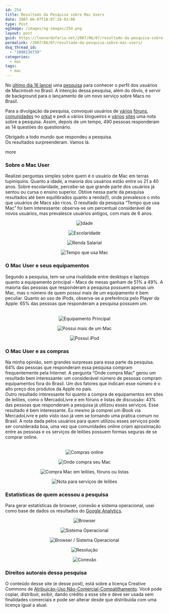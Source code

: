 ```yaml
---
id: 254
title: Resultado da Pesquisa sobre Mac Users
date: 2007-06-07T18:07:18-03:00
type: Post
ogImage: /images/og-images/254.png
layout: post
guid: https://leonardofaria.net/2007/06/07/resultado-da-pesquisa-sobre-mac-users/
permalink: /2007/06/07/resultado-da-pesquisa-sobre-mac-users/
dsq_thread_id:
  - "1000136739"
categories:
  - mac
tags:
  - mac
---
```

No [último dia 16 lancei](https://leonardofaria.net/2007/05/16/pesquisa-sobre-mac-users/) uma [pesquisa](http://pesquisa.leonardofaria.net) para conhecer o perfil dos usuários de Macintosh no Brasil. A intenção dessa pesquisa, além do óbvio, é servir de background para o lançamento de um novo serviço sobre Macs no Brasil.

Para a divulgação da pesquisa, convoquei usuários de [vários](http://macpress.uol.com.br/forum/) [fóruns](http://macmais1.terra.com.br/forum/), [comunidades](http://www.orkut.com/Community.aspx?cmm=8074736) no [orkut](http://www.orkut.com) e pedi a vários blogueiros e [vários](http://applemania.info/) [sites](http://www.macmagazine.com.br/) uma nota sobre a pesquisa. Assim, depois de um tempo, 490 pessoas responderam as 14 questões do questionário.

Obrigado a todo mundo que respondeu a pesquisa.  
Os resultados surpreenderam. Vamos lá.

<span className="hidden">more</span>

### Sobre o Mac User

Realizei perguntas simples sobre quem é o usuário de Mac em terras tupiniquins. Quanto a idade, a maioria dos usuários estão entre os 21 a 40 anos. Sobre escolaridade, percebe-se que grande parte dos usuários já sentou ou cursa o ensino superior. Obtive nessa parte da pesquisa resultados até bem equilibrados quanto a renda(!), onde prevalesce o mito que usuários de Macs são ricos. O resultado da pesquisa &#8220;Tempo que usa Mac&#8221; foi bem interessante: observa-se um percentual considerável de novos usuários, mas prevalesce usuários antigos, com mais de 6 anos.

<center>
  <p><img src='/wp-content/uploads/2007/06/chart4.jpg' alt='Idade' /></p>

  <p>
    <img src='/wp-content/uploads/2007/06/chart5.jpg' alt='Escolaridade' />
  </p>

  <p>
    <img src='/wp-content/uploads/2007/06/chart6.jpg' alt='Renda Salarial' />
  </p>

  <p>
    <img src='/wp-content/uploads/2007/06/chart16.jpg' alt='Tempo que usa Mac' /><br />
  </p>
</center>

<h3 class="comments">
  O Mac User e seus equipamentos
</h3>

<p>
  Segundo a pesquisa, tem-se uma rivalidade entre desktops e laptops quanto a equipamento principal – Macs de mesas ganham de 51% a 49%. A maioria das pessoas que responderam a pesquisa possuem apenas um Mac, mas o número de quem possui mais de um equipamento é bem peculiar. Quanto ao uso de iPods, observa-se a preferência pelo Player da Apple: 65% das pessoas que responderam a pesquisa possuem um.<br />
</p>
<center>
  <br /> <img src='/wp-content/uploads/2007/06/chart7.jpg' alt='Equipamento Principal' />

  <p>
    <img src='/wp-content/uploads/2007/06/chart8.jpg' alt='Possui mais de um Mac' />
  </p>

  <p>
    <img src='/wp-content/uploads/2007/06/chart10.jpg' alt='Possui iPod' /><br />
  </p>
</center>

<h3 class="comments">
  O Mac User e as compras
</h3>

<p>
  Na minha opinião, sem grandes surpresas para essa parte da pesquisa. 64% das pessoas que responderam essa pesquisa compram frequentemente pela Internet. A pergunta &#8220;Onde compra Mac&#8221; gerou um resultado bem interessante: um considerável número de pessoas compram equipamentos fora do Brasil. Um dos fatores que indicam esse número é o alto preço dos produtos da Apple no país.<br /> Outro resultado interessante foi quanto a compra de equipamentos em sites de leilões, como o MercadoLivre e em fóruns e listas de discussão: 43% das pessoas que responderam a pesquisa já utilizou esses serviços. Esse resultado é bem interessante. Eu mesmo já comprei um iBook via MercadoLivre e pelo visto isso já vem se tornando uma prática comum no Brasil. A nota dada pelos usuários para quem utilizou esses serviços pode ser considerada boa, uma vez que comunidades online criam aproximação entre as pessoas e os serviços de leilões possuem formas seguras de se comprar online.<br />
</p>
<center>
  <br /> <img src='/wp-content/uploads/2007/06/chart11.jpg' alt='Compras online' />

  <p>
    <img src='/wp-content/uploads/2007/06/chart9.jpg' alt='Onde compra seu Mac' />
  </p>

  <p>
    <img src='/wp-content/uploads/2007/06/chart12.jpg' alt='Compra Mac em leilões, fóruns ou listas' />
  </p>

  <p>
    <img src='/wp-content/uploads/2007/06/chart13.jpg' alt='Nota para serviços de leilões' /><br />
  </p>
</center>

<h3 class="comments">
  Estatísticas de quem acessou a pesquisa
</h3>

<p>
  Para gerar estatísticas de browser, conexão e sistema operacional, usei como base de dados os resultados do <a href="http://www.google.com/analytics/">Google Analytics</a>.<br />
</p>
<center>
  <img src='/wp-content/uploads/2007/06/chart1.jpg' alt='Browser' />

  <p>
    <img src='/wp-content/uploads/2007/06/chart2.jpg' alt='Sistema Operacional' />
  </p>

  <p>
    <img src='/wp-content/uploads/2007/06/chart31.jpg' alt='Browser / Sistema Operacional' />
  </p>

  <p>
    <img src='/wp-content/uploads/2007/06/chart15.jpg' alt='Resolução' />
  </p>

  <p>
    <img src='/wp-content/uploads/2007/06/chart14.jpg' alt='Conexão' />
  </p>
</center>

<h3 class="comments">
  Direitos autorais dessa pesquisa
</h3>

<p>
  O conteúdo desse site (e desse post), está sobre a licença Creative Commons de <a href="http://creativecommons.org/licenses/by-nc-sa/2.5/br/deed.pt">Atribuição-Uso Não-Comercial-Compatilhamento</a>. Você pode copiar, distribuir, exibir, dando crédito a esse site e deve ser usada sem finalidades comerciais e pode ser alterar desde que distribuida com uma licença igual a atual.
</p>
